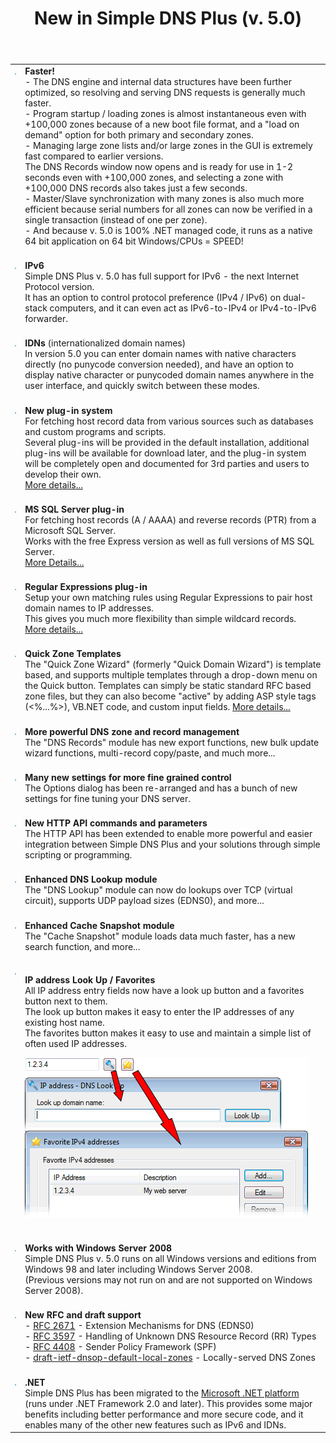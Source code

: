 ﻿---
title: New in Simple DNS Plus (v. 5.0)
category: 17
frontpage: false
comments: true
vgroup: 7
vname: v. 5.0
vsort: 50
refs: 101,100,110,116,98,102,99,97,96,113,3
created-utc: 2019-01-01
modified-utc: 2019-01-01
---
<table>
    <tbody>
        <tr valign="top">
            <td>
            <img src="img/dot.gif" />
            </td>
            <td>
            <strong>Faster!</strong>
            <br />
            - The DNS engine and internal data structures have been further optimized, so resolving and serving DNS requests is generally much faster.<br />
            - Program startup / loading zones is almost instantaneous even with +100,000 zones because of a new boot file format, and a "load on demand" option for both primary and secondary zones.<br />
            - Managing large zone lists and/or large zones in the GUI is extremely fast compared to earlier versions.<br />
            The DNS Records window now opens and is ready for use in 1-2 seconds even with +100,000 zones, and selecting a zone with +100,000 DNS records also takes just a few seconds.<br />
            - Master/Slave synchronization with many zones is also much more efficient because serial numbers for all zones can now be verified in a single transaction (instead of one per zone).<br />
            - And because v. 5.0 is 100% .NET managed code, it runs as a native 64 bit application on 64 bit Windows/CPUs = SPEED!<br />
            <br />
            </td>
        </tr>
        <tr valign="top">
            <td>
            <img src="img/dot.gif" />
            </td>
            <td>
            <strong>IPv6</strong>
            <br />
            Simple DNS Plus v. 5.0 has full support for IPv6 - the next Internet Protocol version.<br />
            It has an option to control protocol preference (IPv4 / IPv6) on dual-stack computers, and it can even act as IPv6-to-IPv4 or IPv4-to-IPv6 forwarder.<br />
            <br />
            </td>
        </tr>
        <tr valign="top">
            <td>
            <img src="img/dot.gif" />
            </td>
            <td>
            <strong>IDNs</strong> (internationalized domain names)<br />
            In version 5.0 you can enter domain names with native characters directly (no punycode conversion needed), and have an option to display native character or punycoded domain names anywhere in the user interface, and quickly switch between these modes.<br />
            <br />
            </td>
        </tr>
        <tr valign="top">
            <td>
            <img src="img/dot.gif" />
            </td>
            <td>
            <strong>New plug-in system</strong>
            <br />
            For fetching host record data from various sources such as databases and custom programs and scripts.<br />
            Several plug-ins will be provided in the default installation, additional plug-ins will be available for download later, and the plug-in system will be completely open and documented for 3rd parties and users to develop their own.<br />
            <a href="/kb/110/plug-ins-in-simple-dns-plus">More details...</a><br />
            <br />
            </td>
        </tr>
        <tr valign="top">
            <td>
            <img src="img/dot.gif" />
            </td>
            <td>
            <strong>MS SQL Server plug-in</strong>
            <br />
            For fetching host records (A / AAAA) and reverse records (PTR) from a Microsoft SQL Server.<br />
            Works with the free Express version as well as full versions of MS SQL Server.<br />
            <a href="https://simpledns.plus/plugin-mssql">More Details...</a><br />
            <br />
            </td>
        </tr>
        <tr valign="top">
            <td>
            <img src="img/dot.gif" />
            </td>
            <td>
            <strong>Regular Expressions plug-in</strong>
            <br />
            Setup your own matching rules using Regular Expressions to pair host domain names to IP addresses.<br />
            This gives you much more flexibility than simple wildcard records.<br />
            <a href="https://simpledns.plus/plugin-regex">More details...</a><br />
            <br />
            </td>
        </tr>
        <tr valign="top">
            <td style="height: 79px;">
            <img src="img/dot.gif" />
            </td>
            <td style="height: 79px;">
            <strong>Quick Zone Templates</strong>
            <br />
            The "Quick Zone Wizard" (formerly "Quick Domain Wizard") is template based, and supports multiple templates through a drop-down menu on the Quick button. Templates can simply be static standard RFC based zone files, but they can also become "active" by adding ASP style tags (&lt;%...%&gt;), VB.NET code, and custom input fields. <a href="/kb/116/setting-up-quick-zone-templates">More details...</a><br />
            <br />
            </td>
        </tr>
        <tr valign="top">
            <td>
            <img src="img/dot.gif" />
            </td>
            <td>
            <strong>More powerful DNS zone and record</strong>
            <strong>management</strong>
            <br />
            The "DNS Records" module has new export functions, new bulk update wizard functions, multi-record copy/paste, and much more...<br />
            <br />
            </td>
        </tr>
        <tr valign="top">
            <td>
            <img src="img/dot.gif" />
            </td>
            <td>
            <strong>Many new settings for more fine grained control</strong> <br />
            The Options dialog has been re-arranged and has a bunch of new settings for fine tuning your DNS server.<br />
            <br />
            </td>
        </tr>
        <tr valign="top">
            <td>
            <img src="img/dot.gif" />
            </td>
            <td>
            <strong>New HTTP API commands and parameters</strong>
            <br />
            The HTTP API has been extended to enable more powerful and easier integration between Simple DNS Plus and your solutions through simple scripting or programming.<br />
            <br />
            </td>
        </tr>
        <tr valign="top">
            <td>
            <img src="img/dot.gif" />
            </td>
            <td>
            <strong>Enhanced DNS Lookup module</strong>
            <br />
            The "DNS Lookup" module can now do lookups over TCP (virtual circuit), supports UDP payload sizes (EDNS0), and more...<br />
            <br />
            </td>
        </tr>
        <tr valign="top">
            <td>
            <img src="img/dot.gif" />
            </td>
            <td>
            <strong>Enhanced Cache Snapshot module</strong>
            <br />
            The "Cache Snapshot" module loads data much faster, has a new search function, and more...<br />
            <br />
            </td>
        </tr>
        <tr valign="top">
            <td>
            <img src="img/dot.gif" />
            </td>
            <td>
            <p>
            <strong>IP address Look Up / Favorites</strong>
            <br />
            All IP address entry fields now have a look up button and a favorites button next to them.<br />
            The look up button makes it easy to enter the IP addresses of any existing host name.<br />
            The favorites button makes it easy to use and maintain a simple list of often used  IP addresses.</p>
            <p>
            <img alt="ip-buttons.png" src="img/95/1.png" width="453" height="257" />
            <br />
            <br />
            </p>
            </td>
        </tr>
        <tr valign="top">
            <td>
            <img src="img/dot.gif" />
            </td>
            <td>
            <strong>Works with Windows Server 2008</strong>
            <br />
            Simple DNS Plus v. 5.0 runs on all Windows versions and editions from Windows 98 and later including Windows Server 2008.<br />
            (Previous versions may not run on and are not supported on Windows Server 2008). <br />
            <br />
            </td>
        </tr>
        <tr valign="top">
            <td>
            <img src="img/dot.gif" />
            </td>
            <td>
            <strong>New RFC and draft support</strong>
            <br />
            - <a href="http://www.rfc-editor.org/rfc/rfc2671.txt" target="_blank">RFC 2671</a> - Extension Mechanisms for DNS (EDNS0)<br />
            - <a href="http://www.rfc-editor.org/rfc/rfc3597.txt" target="_blank">RFC 3597</a> - Handling of Unknown DNS Resource Record (RR) Types<br />
            - <a href="http://www.rfc-editor.org/rfc/rfc4408.txt" target="_blank">RFC 4408</a> - Sender Policy Framework (SPF)<br />
            - <a href="http://tools.ietf.org/html/draft-ietf-dnsop-default-local-zones" target="_blank">draft-ietf-dnsop-default-local-zones</a> - Locally-served DNS Zones<br />
            <br />
            </td>
        </tr>
        <tr valign="top">
            <td>
            <img src="img/dot.gif" />
            </td>
            <td>
            <strong>.NET</strong>
            <br />
            Simple DNS Plus has been migrated to the <a href="http://www.microsoft.com/net/" target="_blank">Microsoft .NET platform</a> (runs under .NET Framework 2.0 and later). This provides some major benefits including better performance and more secure code, and it enables many of the other new features such as IPv6 and IDNs.<br />
            </td>
        </tr>
    </tbody>
</table>